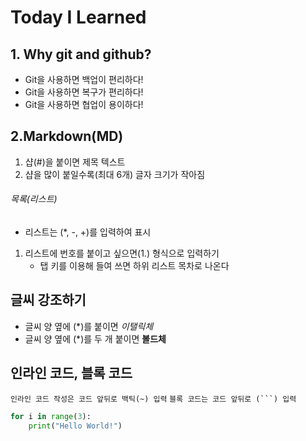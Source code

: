 # Today I Learned

## 1. Why git and github?

- Git을 사용하면 백업이 편리하다!
- Git을 사용하면 복구가 편리하다!
- Git을 사용하면 협업이 용이하다!

## 2.Markdown(MD)

1. 샵(#)을 붙이면 제목 텍스트
2. 샵을 많이 붙일수록(최대 6개) 글자 크기가 작아짐

###### 목록(리스트)

- 리스트는 (*, -, +)를 입력하여 표시
1. 리스트에 번호를 붙이고 싶으면(1.) 형식으로 입력하기
    - 탭 키를 이용해 들여 쓰면 하위 리스트 목차로 나온다

## 글씨 강조하기

- 글씨 양 옆에 (*)를 붙이면 *이탤릭체*
- 글씨 양 옆에 (*)를 두 개 붙이면 **볼드체**

## 인라인 코드, 블록 코드

`인라인 코드 작성은 코드 앞뒤로 백틱(~) 입력`
`블록 코드는 코드 앞뒤로 (```) 입력`
```python
for i in range(3):
    print("Hello World!")